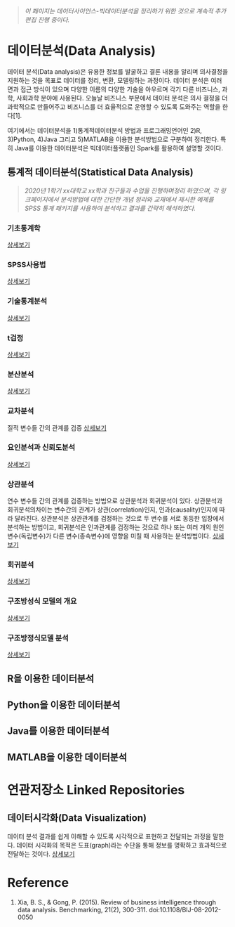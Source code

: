 > *이 페이지는 데이터사이언스-빅데이터분석을 정리하기 위한 것으로 계속적 추가편집 진행 중이다.*  

# 데이터분석(Data Analysis)
데이터 분석(Data analysis)은 유용한 정보를 발굴하고 결론 내용을 알리며 의사결정을 지원하는 것을 목표로 데이터를 정리, 변환, 모델링하는 과정이다. 데이터 분석은 여러 면과 접근 방식이 있으며 다양한 이름의 다양한 기술을 아우르며 각기 다른 비즈니스, 과학, 사회과학 분야에 사용된다. 오늘날 비즈니스 부문에서 데이터 분석은 의사 결정을 더 과학적으로 만들어주고 비즈니스를 더 효율적으로 운영할 수 있도록 도와주는 역할을 한다[1]. 

여기에서는 데이터분석을 1)통계적데이터분석 방법과 프로그래밍언어인 2)R, 3)Python, 4)Java 그리고 5)MATLAB을 이용한 분석방법으로 구분하여 정리한다. 특히 Java를 이용한 데이터분석은 빅데이터플랫폼인 Spark를 활용하여 설명할 것이다.  

## 통계적 데이터분석(Statistical Data Analysis)
> *2020년 1학기 xx대학교 xx학과 친구들과 수업을 진행하며정리 하였으며, 각 링크페이지에서 분석방법에 대한 간단한 개념 정리와 교재에서 제시한 예제를 SPSS 통계 패키지를 사용하여 분석하고 결과를 간략히 해석하였다.*  

### 기초통계학  
[상세보기](https://github.com/swcodingschool/dataAnalysis/blob/master/underconstruction.md)  

### SPSS사용법  
[상세보기](https://github.com/swcodingschool/dataAnalysis/blob/master/underconstruction.md)  

### 기술통계분석  
[상세보기](https://github.com/swcodingschool/dataAnalysis/blob/master/underconstruction.md)  

### t검정  
[상세보기](https://github.com/swcodingschool/dataAnalysis/blob/master/underconstruction.md)  

### 분산분석  
[상세보기](https://github.com/swcodingschool/dataAnalysis/blob/master/underconstruction.md)  

### 교차분석  
질적 변수들 간의 관계를 검증
[상세보기](https://github.com/swcodingschool/dataAnalysis/blob/master/underconstruction.md)  

### 요인분석과 신뢰도분석  
[상세보기](https://github.com/swcodingschool/dataAnalysis/blob/master/underconstruction.md)  

### 상관분석
연수 변수들 간의 관계를 검증하는 방법으로 상관분석과 회귀분석이 있다. 상관분석과 회귀분석의차이는 변수간의 관계가 상관(correlation)인지, 인과(causality)인지에 따라 달라진다. 상관분석은 상관관계를 검정하는 것으로 두 변수를 서로 동등한 입장에서 분석하는 방법이고, 회귀분석은 인과관계를 검정하는 것으로 하나 또는 여러 개의 원인변수(독립변수)가 다른 변수(종속변수)에 영향을 미칠 때 사용하는 분석방법이다.
[상세보기](https://github.com/swcodingschool/dataAnalysis/blob/master/underconstruction.md)  

### 회귀분석
[상세보기](https://github.com/swcodingschool/dataAnalysis/blob/master/underconstruction.md)  

### 구조방성식 모델의 개요  
[상세보기](https://github.com/swcodingschool/dataAnalysis/blob/master/underconstruction.md)  

### 구조방정식모델 분석  
[상세보기](https://github.com/swcodingschool/dataAnalysis/blob/master/underconstruction.md)  

## R을 이용한 데이터분석  

## Python을 이용한 데이터분석  

## Java를 이용한 데이터분석  

## MATLAB을 이용한 데이터분석  



# 연관저장소 Linked Repositories
## 데이터시각화(Data Visualization)
데이터 분석 결과를 쉽게 이해할 수 있도록 시각적으로 표현하고 전달되는 과정을 말한다. 데이터 시각화의 목적은 도표(graph)라는 수단을 통해 정보를 명확하고 효과적으로 전달하는 것이다.
[상세보기]()  

# Reference
1. Xia, B. S., & Gong, P. (2015). Review of business intelligence through data analysis. Benchmarking, 21(2), 300-311. doi:10.1108/BIJ-08-2012-0050
